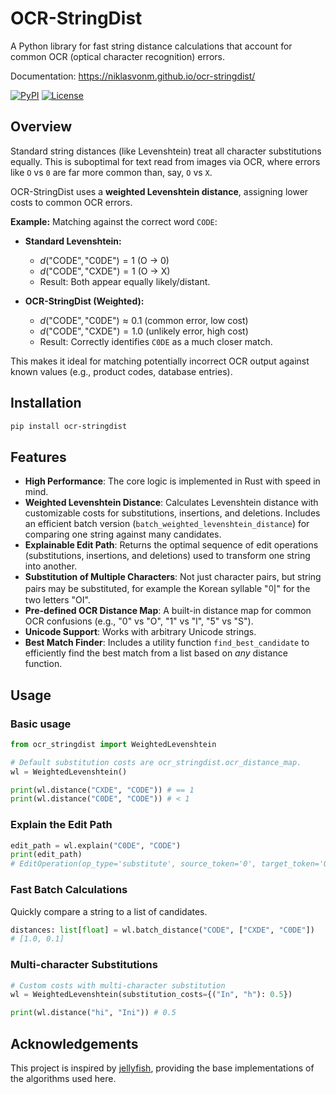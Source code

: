 # OCR-StringDist

A Python library for fast string distance calculations that account for common OCR (optical character recognition) errors.

Documentation: https://niklasvonm.github.io/ocr-stringdist/

[![PyPI](https://img.shields.io/badge/PyPI-Package-blue)](https://pypi.org/project/ocr-stringdist/)
[![License](https://img.shields.io/badge/License-MIT-green)](LICENSE)

## Overview

Standard string distances (like Levenshtein) treat all character substitutions equally. This is suboptimal for text read from images via OCR, where errors like `O` vs `0` are far more common than, say, `O` vs `X`.

OCR-StringDist uses a **weighted Levenshtein distance**, assigning lower costs to common OCR errors.

**Example:** Matching against the correct word `CODE`:

* **Standard Levenshtein:**
    * $d(\text{"CODE"}, \text{"C0DE"}) = 1$ (O → 0)
    * $d(\text{"CODE"}, \text{"CXDE"}) = 1$ (O → X)
    * Result: Both appear equally likely/distant.

* **OCR-StringDist (Weighted):**
    * $d(\text{"CODE"}, \text{"C0DE"}) \approx 0.1$ (common error, low cost)
    * $d(\text{"CODE"}, \text{"CXDE"}) = 1.0$ (unlikely error, high cost)
    * Result: Correctly identifies `C0DE` as a much closer match.

This makes it ideal for matching potentially incorrect OCR output against known values (e.g., product codes, database entries).

## Installation

```bash
pip install ocr-stringdist
```

## Features

- **High Performance**: The core logic is implemented in Rust with speed in mind.
- **Weighted Levenshtein Distance**: Calculates Levenshtein distance with customizable costs for substitutions, insertions, and deletions. Includes an efficient batch version (`batch_weighted_levenshtein_distance`) for comparing one string against many candidates.
- **Explainable Edit Path**: Returns the optimal sequence of edit operations (substitutions, insertions, and deletions) used to transform one string into another.
- **Substitution of Multiple Characters**: Not just character pairs, but string pairs may be substituted, for example the Korean syllable "이" for the two letters "OI".
- **Pre-defined OCR Distance Map**: A built-in distance map for common OCR confusions (e.g., "0" vs "O", "1" vs "l", "5" vs "S").
- **Unicode Support**: Works with arbitrary Unicode strings.
- **Best Match Finder**: Includes a utility function `find_best_candidate` to efficiently find the best match from a list based on _any_ distance function.

## Usage

### Basic usage

```python
from ocr_stringdist import WeightedLevenshtein

# Default substitution costs are ocr_stringdist.ocr_distance_map.
wl = WeightedLevenshtein()

print(wl.distance("CXDE", "CODE")) # == 1
print(wl.distance("C0DE", "CODE")) # < 1
```

### Explain the Edit Path

```python
edit_path = wl.explain("C0DE", "CODE")
print(edit_path)
# EditOperation(op_type='substitute', source_token='0', target_token='O', cost=0.1)]
```

### Fast Batch Calculations

Quickly compare a string to a list of candidates.

```python
distances: list[float] = wl.batch_distance("CODE", ["CXDE", "C0DE"])
# [1.0, 0.1]
```

### Multi-character Substitutions

```python
# Custom costs with multi-character substitution
wl = WeightedLevenshtein(substitution_costs={("In", "h"): 0.5})

print(wl.distance("hi", "Ini")) # 0.5
```


## Acknowledgements

This project is inspired by [jellyfish](https://github.com/jamesturk/jellyfish), providing the base implementations of the algorithms used here.
